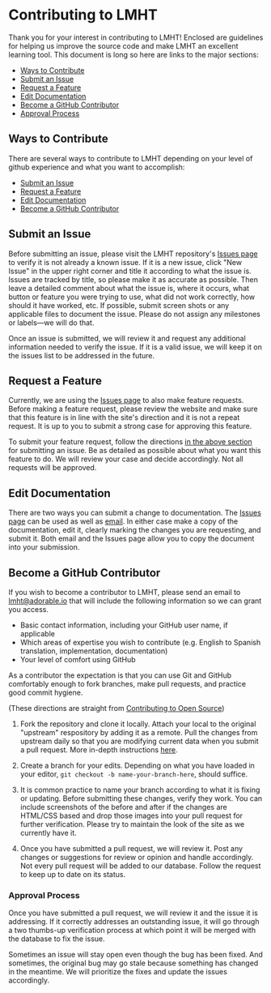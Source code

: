 # Contributing to LMHT

Thank you for your interest in contributing to LMHT! Enclosed are guidelines for helping us improve the source code and make LMHT an excellent learning tool.  This document is long so here are links to the major sections:

* [Ways to Contribute](#ways-to-contribute)
* [Submit an Issue](#submit-an-issue)
* [Request a Feature](#request-a-feature)
* [Edit Documentation](#edit-documentation)
* [Become a GitHub Contributor](#become-a-github-contributor)
* [Approval Process](#approval-process)

## Ways to Contribute

There are several ways to contribute to LMHT depending on your level of github experience and what you want to accomplish:

* [Submit an Issue](#submit-an-issue)
* [Request a Feature](#request-a-feature)
* [Edit Documentation](#edit-documentation)
* [Become a GitHub Contributor](#become-a-github-contributor)

## Submit an Issue

Before submitting an issue, please visit the LMHT repository's [Issues page] to verify it is not already a known issue. If it is a new issue, click "New Issue" in the upper right corner and title it according to what the issue is. Issues are tracked by title, so please make it as accurate as possible. Then leave a detailed comment about what the issue is, where it occurs, what button or feature you were trying to use, what did not work correctly, how should it have worked, etc. If possible, submit screen shots or any applicable files to document the issue.  Please do not assign any milestones or labels&mdash;we will do that.

Once an issue is submitted, we will review it and request any additional information needed to verify the issue. If it is a valid issue, we will keep it on the issues list to be addressed in the future.

## Request a Feature

Currently, we are using the [Issues page] to also make feature requests. Before making a feature request, please review the website and make sure that this feature is in line with the site's direction and it is not a repeat request. It is up to you to submit a strong case for approving this feature.

To submit your feature request, follow the directions [in the above section](#submit-an-issue) for submitting an issue. Be as detailed as possible about what you want this feature to do. We will review your case and decide accordingly. Not all requests will be approved.

## Edit Documentation

There are two ways you can submit a change to documentation. The [Issues page] can be used as well as [email]. In either case make a copy of the documentation, edit it, clearly marking the changes you are requesting, and submit it. Both email and the Issues page allow you to copy the document into your submission.

[Issues page]: https://github.com/LMHT/LMHT.github.io/issues
[email]: mailto:lmht@adorable.io

## Become a GitHub Contributor

If you wish to become a contributor to LMHT, please send an email to lmht@adorable.io that will include the following information so we can grant you access.

* Basic contact information, including your GitHub user name, if applicable
* Which areas of expertise you wish to contribute (e.g. English to Spanish translation, implementation, documentation)
* Your level of comfort using GitHub

As a contributor the expectation is that you can use Git and GitHub comfortably enough to fork branches, make pull requests, and practice good commit hygiene.

(These directions are straight from [Contributing to Open Source])

1.  Fork the repository and clone it locally. Attach your local to the original "upstream" respository by adding it as a remote. Pull the changes from upstream daily so that you are modifying current data when you submit a pull request. More in-depth instructions [here].

2.  Create a branch for your edits. Depending on what you have loaded in your editor, `git checkout -b name-your-branch-here`, should suffice.

3.  It is common practice to name your branch according to what it is fixing or updating. Before submitting these changes, verify they work. You can include screenshots of the before and after if the changes are HTML/CSS based and drop those images into your pull request for further verification. Please try to maintain the look of the site as we currently have it.

4.  Once you have submitted a pull request, we will review it. Post any changes or suggestions for review or opinion and handle accordingly. Not every pull request will be added to our database. Follow the request to keep up to date on its status.

[Contributing to Open Source]:  https://guides.github.com/activities/contributing-to-open-source/#contributing
[here]:  https://help.github.com/articles/syncing-a-fork/

### Approval Process

Once you have submitted a pull request, we will review it and the issue it is addressing. If it correctly addresses an outstanding issue, it will go through a two thumbs-up verification process at which point it will be merged with the database to fix the issue.

Sometimes an issue will stay open even though the bug has been fixed. And sometimes, the original bug may go stale because something has changed in the meantime. We will prioritize the fixes and update the issues accordingly.
